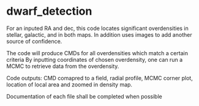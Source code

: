 # dwarf_detection
For an inputed RA and dec, this code locates significant overdensities in stellar, galactic, and in both maps. In addition uses images to add another source of confidence.

The code will produce CMDs for all overdensities which match a certain criteria
By inputting coordinates of chosen overdensity, one can run a MCMC to retrieve data from the overdensity.

Code outputs: CMD comapred to a field, radial profile, MCMC corner plot, location of local area and zoomed in density map.

Documentation of each file shall be completed when possible

